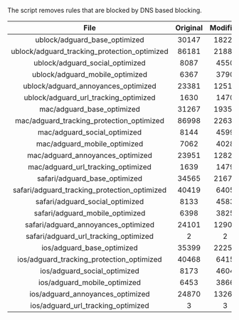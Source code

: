 The script removes rules that are blocked by DNS based blocking.


| File | Original | Modified |
|:----:|:-----:|:-----:|
| ublock/adguard_base_optimized | 30147 | 18227 |
| ublock/adguard_tracking_protection_optimized | 86181 | 21887 |
| ublock/adguard_social_optimized | 8087 | 4550 |
| ublock/adguard_mobile_optimized | 6367 | 3790 |
| ublock/adguard_annoyances_optimized | 23381 | 12513 |
| ublock/adguard_url_tracking_optimized | 1630 | 1470 |
| mac/adguard_base_optimized | 31267 | 19351 |
| mac/adguard_tracking_protection_optimized | 86998 | 22635 |
| mac/adguard_social_optimized | 8144 | 4599 |
| mac/adguard_mobile_optimized | 7062 | 4028 |
| mac/adguard_annoyances_optimized | 23951 | 12829 |
| mac/adguard_url_tracking_optimized | 1639 | 1479 |
| safari/adguard_base_optimized | 34565 | 21677 |
| safari/adguard_tracking_protection_optimized | 40419 | 6405 |
| safari/adguard_social_optimized | 8133 | 4583 |
| safari/adguard_mobile_optimized | 6398 | 3825 |
| safari/adguard_annoyances_optimized | 24101 | 12903 |
| safari/adguard_url_tracking_optimized | 2 | 2 |
| ios/adguard_base_optimized | 35399 | 22253 |
| ios/adguard_tracking_protection_optimized | 40468 | 6415 |
| ios/adguard_social_optimized | 8173 | 4604 |
| ios/adguard_mobile_optimized | 6453 | 3866 |
| ios/adguard_annoyances_optimized | 24870 | 13264 |
| ios/adguard_url_tracking_optimized | 3 | 3 |